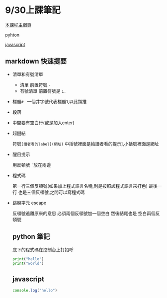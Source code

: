 # 9/30上課筆記

[本課程主網頁](https://elearning.nkust.edu.tw/moocs/#/learning/10110583)

[pyhton](#pyhton-筆記)

[javascript](#javascript)

## markdown 快速提要

- 清單和有號清單

  - 清單 前置符號 `- `
  - 有號清單 前置符號是 `1. `



- 標題`# ` 一個井字號代表標題1,以此類推



- 段落

- 中間要有空白行(或是加入enter)

- 超鏈結

  符號`[讀者看的label](網址)` 中括號裡面是給讀者看的提示],小括號裡面是網址

- 醒目提示
  
  用反頓號 `` ` ``放在兩邊
- 程式碼
  
  第一行三個反頓號(如果加上程式語言名稱,則是按照該程式語言來打色) 最後一行 也是三個反頓號,之間可以寫程式碼

- 跳脫字元 escape

  反頓號逃離原來的意思 必須兩個反頓號加一個空白 然後結尾也是 空白兩個反頓號


  ## python 筆記
  
  底下的程式碼在控制台上打招呼
  ```python
  print("hello")
  print("world")
  ```
  
  ## javascript
  ```javascript
  console.log("hello")
  ```
